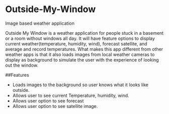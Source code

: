 # Outside-My-Window
Image based weather application

  Outside My Window is a weather application for people stuck in a basement or a room without windows all day. It will have feature options to display current weather(temperature, humidity, wind), forecast satellite, and average and record temperatures. What makes this app different from other weather apps is that it  also loads images from local weather cameras to display as background to simulate the user with the experience of looking out the window.


##Features
* Loads images to the background so user knows what it looks like outside.
* Allows user to see current Temperature, humidity, wind.
* Allows user option to see forecast
* Allows user option to see satellite image. 
